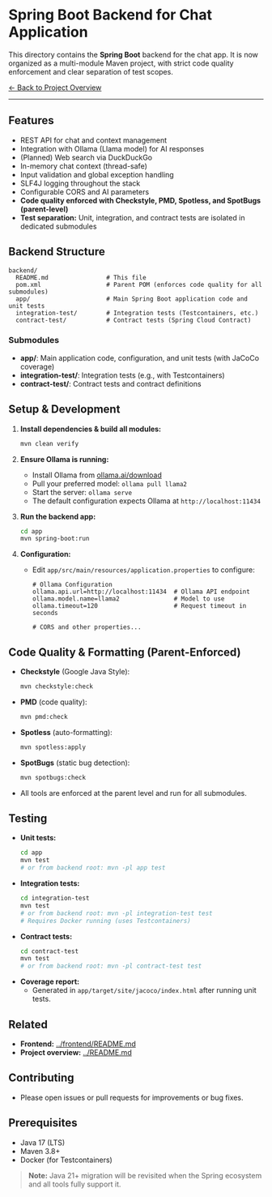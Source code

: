 # Spring Boot Backend for Chat Application

This directory contains the **Spring Boot** backend for the chat app. It is now organized as a multi-module Maven project, with strict code quality enforcement and clear separation of test scopes.

[← Back to Project Overview](../README.md)

---

## Features
- REST API for chat and context management
- Integration with Ollama (Llama model) for AI responses
- (Planned) Web search via DuckDuckGo
- In-memory chat context (thread-safe)
- Input validation and global exception handling
- SLF4J logging throughout the stack
- Configurable CORS and AI parameters
- **Code quality enforced with Checkstyle, PMD, Spotless, and SpotBugs (parent-level)**
- **Test separation:** Unit, integration, and contract tests are isolated in dedicated submodules

## Backend Structure
```
backend/
  README.md                # This file
  pom.xml                  # Parent POM (enforces code quality for all submodules)
  app/                     # Main Spring Boot application code and unit tests
  integration-test/        # Integration tests (Testcontainers, etc.)
  contract-test/           # Contract tests (Spring Cloud Contract)
```

### Submodules
- **app/**: Main application code, configuration, and unit tests (with JaCoCo coverage)
- **integration-test/**: Integration tests (e.g., with Testcontainers)
- **contract-test/**: Contract tests and contract definitions

## Setup & Development
1. **Install dependencies & build all modules:**
   ```sh
   mvn clean verify
   ```
2. **Ensure Ollama is running:**
   - Install Ollama from [ollama.ai/download](https://ollama.ai/download)
   - Pull your preferred model: `ollama pull llama2`
   - Start the server: `ollama serve`
   - The default configuration expects Ollama at `http://localhost:11434`

3. **Run the backend app:**
   ```sh
   cd app
   mvn spring-boot:run
   ```
4. **Configuration:**
   - Edit `app/src/main/resources/application.properties` to configure:
     ```properties
     # Ollama Configuration
     ollama.api.url=http://localhost:11434  # Ollama API endpoint
     ollama.model.name=llama2               # Model to use
     ollama.timeout=120                     # Request timeout in seconds
     
     # CORS and other properties...
     ```

## Code Quality & Formatting (Parent-Enforced)
- **Checkstyle** (Google Java Style):
  ```sh
  mvn checkstyle:check
  ```
- **PMD** (code quality):
  ```sh
  mvn pmd:check
  ```
- **Spotless** (auto-formatting):
  ```sh
  mvn spotless:apply
  ```
- **SpotBugs** (static bug detection):
  ```sh
  mvn spotbugs:check
  ```
- All tools are enforced at the parent level and run for all submodules.

## Testing
- **Unit tests:**
  ```sh
  cd app
  mvn test
  # or from backend root: mvn -pl app test
  ```
- **Integration tests:**
  ```sh
  cd integration-test
  mvn test
  # or from backend root: mvn -pl integration-test test
  # Requires Docker running (uses Testcontainers)
  ```
- **Contract tests:**
  ```sh
  cd contract-test
  mvn test
  # or from backend root: mvn -pl contract-test test
  ```
- **Coverage report:**
  - Generated in `app/target/site/jacoco/index.html` after running unit tests.

## Related
- **Frontend:** [../frontend/README.md](../frontend/README.md)
- **Project overview:** [../README.md](../README.md)

## Contributing
- Please open issues or pull requests for improvements or bug fixes.

## Prerequisites
- Java 17 (LTS)
- Maven 3.8+
- Docker (for Testcontainers)

> **Note:** Java 21+ migration will be revisited when the Spring ecosystem and all tools fully support it. 